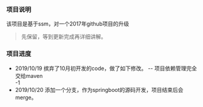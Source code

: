 ### 项目说明  
该项目是基于ssm，对一个2017年github项目的升级  

> 先保留，等到更新完成再详细讲解。  

### 项目进度  
- 2019/10/19 摈弃了10月初开发的code，做了如下修改。
 -- 项目依赖管理完全交给maven  
   -1
- 2019/10/20 添加一个分支，作为springboot的源码开发，项目结束后会merge。
